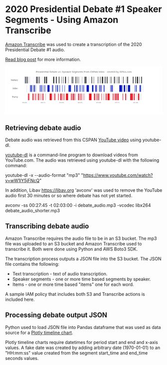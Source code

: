 # 2020 Presidential Debate #1 Speaker Segments - Using Amazon Transcribe

<a href="https://aws.amazon.com/transcribe/">Amazon Transcribe</a> was used to create a transcription of the 2020 Presidential Debate #1 audio.

<a href="https://009co.com/?p=1328">Read blog post</a> for more information.

![2020_debate_1_timeline](2020_debate_1_timeline.png)

## Retrieving debate audio

Debate audio was retrieved from this CSPAN <a href="https://www.youtube.com/watch?v=wW1lY5jFNcQ">YouTube video</a> using youtube-dl.

<a href="https://youtube-dl.org">youtube-dl</a> is a command-line program to download videos from YouTube.com. The audio was retrieved using youtube-dl with the following command:

youtube-dl -x --audio-format "mp3" "https://www.youtube.com/watch?v=wW1lY5jFNcQ"

In addition, Libav https://libav.org 'avconv' was used to remove the YouTube audio first 30 minutes or so where debate has not yet started. 

avconv -ss 00:27:45 -t 02:03:00 -i debate_audio.mp3 -vcodec libx264 debate_audio_shorter.mp3

## Transcribing debate audio

Amazon Transcribe requires the audio file to be in an S3 bucket. The mp3 file was uploaded to an S3 bucket and Amazon Transcribe used to transcribe it. Both were done using Python and AWS Boto3 SDK.

The transcription process outputs a JSON file into the S3 bucket. The JSON file contains the following:

* Text transcription - text of audio transcription.
* Speaker segments - one or more time based segments by speaker. 
* Items - one or more time based "items" one for each word.

A sample IAM policy that includes both S3 and Transcribe actions is included here.

## Processing debate output JSON

Python used to load JSON file into Pandas dataframe that was used as data source for a <a href="https://plotly.com/python/gantt/">Plotly timeline chart</a>.

Plotly timeline charts require datetimes for period start and end and x-axis values. A fake date was created by adding arbitrary date (1970-01-01) to an "HH:mm:ss" value created from the segment start_time and end_time seconds values.


